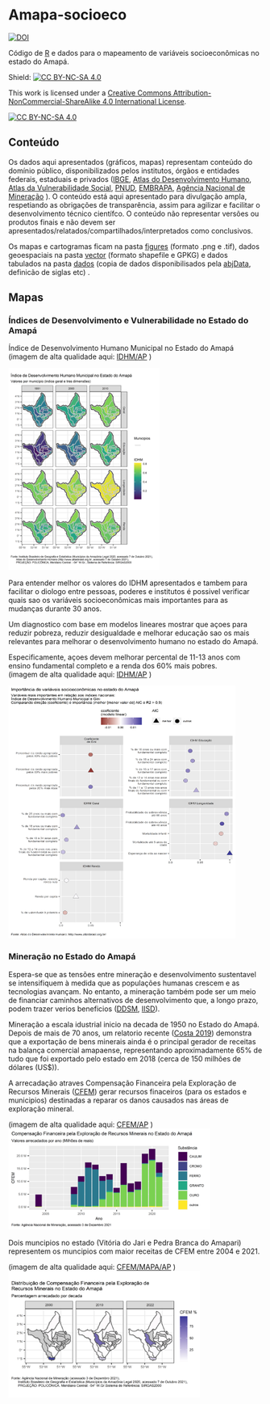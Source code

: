 # Amapa-socioeco
[![DOI](https://zenodo.org/badge/432228178.svg)](https://zenodo.org/badge/latestdoi/432228178)

Código de [R](https://cran.r-project.org/) e dados para o mapeamento de variáveis socioeconômicas no estado do Amapá.


Shield: [![CC BY-NC-SA 4.0][cc-by-nc-sa-shield]][cc-by-nc-sa]

This work is licensed under a
[Creative Commons Attribution-NonCommercial-ShareAlike 4.0 International License][cc-by-nc-sa].

[![CC BY-NC-SA 4.0][cc-by-nc-sa-image]][cc-by-nc-sa]

[cc-by-nc-sa]: http://creativecommons.org/licenses/by-nc-sa/4.0/
[cc-by-nc-sa-image]: https://licensebuttons.net/l/by-nc-sa/4.0/88x31.png
[cc-by-nc-sa-shield]: https://img.shields.io/badge/License-CC%20BY--NC--SA%204.0-lightgrey.svg

## Conteúdo
Os dados aqui apresentados (gráficos, mapas) representam conteúdo do domínio público, disponibilizados pelos institutos, órgãos e entidades federais, estaduais e privados ([IBGE](https://www.ibge.gov.br/),  [Atlas do Desenvolvimento Humano](http://www.atlasbrasil.org.br), [Atlas da Vulnerabilidade Social](http://ivs.ipea.gov.br/index.php/pt/planilha), [PNUD](https://www.br.undp.org/content/brazil/pt/home/our-focus.html), [EMBRAPA](http://geoinfo.cnps.embrapa.br/), [Agência Nacional de Mineração](https://dados.gov.br/dataset/sistema-de-informacoes-geograficas-da-mineracao-sigmine) ). O conteúdo está aqui apresentado para divulgação ampla, respetiando as obrigações de transparência, assim para agilizar e facilitar o desenvolvimento técnico científco. O conteúdo não representar versões ou produtos  finais e não devem ser apresentados/relatados/compartilhados/interpretados como conclusivos. 

Os mapas e cartogramas ficam na pasta [figures](https://github.com/darrennorris/ZEEAmapa/tree/main/figures) (formato .png e .tif), dados geoespaciais na pasta [vector](https://github.com/darrennorris/ZEEAmapa/tree/main/vector) (formato shapefile e GPKG) e dados tabulados na pasta [dados](https://github.com/darrennorris/ZEEAmapa/tree/main/dados) (copia de dados disponibilisados pela [abjData](https://github.com/abjur/abjData), definicão de siglas etc) .

## Mapas
### Índices de Desenvolvimento e Vulnerabilidade no Estado do Amapá
Índice de Desenvolvimento Humano Municipal no Estado do Amapá
(imagem de alta qualidade aqui: [IDHM/AP](https://github.com/darrennorris/ZEEAmapa/blob/main/figures/AP_mapa_IDHM.tif) )

<img src="figures/AP_mapa_IDHM.png" alt="IDHM" width="300" height="400">

Para entender melhor os valores do IDHM apresentados e tambem para facilitar o diologo entre pessoas, poderes e institutos é possivel verificar quais sao os variáveis socioeconômicas mais importantes para as mudanças durante 30 anos.

Um diagnostico com base em modelos lineares mostrar que açoes para reduzir pobreza, reduzir desigualdade e melhorar educação sao os mais relevantes para melhorar o desenvolvimento humano no estado do Amapá. 

Especificamente, açoes devem melhorar percental de 11-13 anos com ensino fundamental completo e a renda dos 60% mais pobres.  
(imagem de alta qualidade aqui: [IDHM/AP](https://github.com/darrennorris/ZEEAmapa/blob/main/figures/AP_fig_impvars.tif) )

<img src="figures/AP_fig_impvars.png" alt="IDHM" width="450" height="500">

### Mineração no Estado do Amapá
Espera-se que as tensões entre mineração e desenvolvimento sustentavel se intensifiquem à medida que as populações humanas crescem e as tecnologias avançam. No entanto, a mineração também pode ser um meio de financiar caminhos alternativos de desenvolvimento que, a longo prazo, podem trazer verios beneficios ([DDSM](https://www.gov.br/mme/pt-br/assuntos/secretarias/geologia-mineracao-e-transformacao-mineral/desenvolvimento-sustentavel-na-mineracao-1), [IISD](https://www.iisd.org/articles/how-advance-sustainable-mining)).

Mineração a escala idustrial inicio na decada de 1950 no Estado do Amapá. Depois de mais de 70 anos, um relatorio recente ([Costa 2019](http://ageamapa.ap.gov.br/docs/investinamapa/Plano-de-Mineracao.pdf)) demonstra que a exportação de bens minerais ainda é o principal gerador de receitas na balança comercial amapaense, representando aproximadamente 65% de tudo que foi exportado pelo estado em 2018 (cerca de 150 milhões de dólares (US$)).

A arrecadação atraves Compensação Financeira pela Exploração de Recursos Minerais ([CFEM](https://sistemas.anm.gov.br/arrecadacao/extra/relatorios/arrecadacao_cfem.aspx)) gerar recursos finaceiros (para os estados e municipios) destinadas a reparar os danos causados nas áreas de exploração mineral.

(imagem de alta qualidade aqui: [CFEM/AP](https://github.com/darrennorris/Amapa-socioeco/blob/main/figures/AP_fig_cfem.tif) )
<img src="figures/AP_fig_cfem.png" alt="IDHM" width="400" height="200">

Dois muncipios no estado (Vitória do Jari e Pedra Branca do Amapari) representem os muncipios com maior receitas de CFEM entre 2004 e 2021.

(imagem de alta qualidade aqui: [CFEM/MAPA/AP](https://github.com/darrennorris/Amapa-socioeco/blob/main/figures/AP_mapa_cfem.tif) )
<img src="figures/AP_mapa_cfem.png" alt="IDHM" width="380" height="250">
